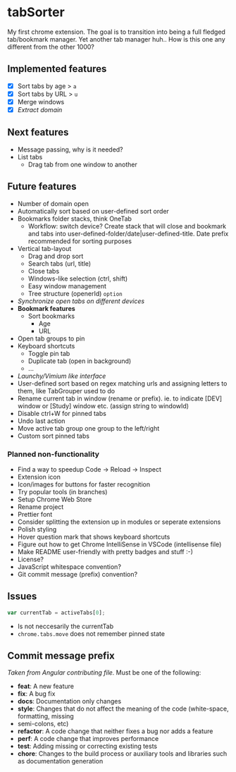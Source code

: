 # tabSorter

My first chrome extension. The goal is to transition into being a full fledged tab/bookmark manager. Yet another tab manager huh.. How is this one any different from the other 1000?

## Implemented features

- [x] Sort tabs by age > `a`
- [x] Sort tabs by URL > `u`
- [x] Merge windows
- [x] _Extract domain_

## Next features

- Message passing, why is it needed?
- List tabs
  - Drag tab from one window to another

## Future features

- Number of domain open
- Automatically sort based on user-defined sort order
- Bookmarks folder stacks, think OneTab
  - Workflow: switch device? Create stack that will close and bookmark and tabs into user-defined-folder/date|user-defined-title. Date prefix recommended for sorting purposes
- Vertical tab-layout
  - Drag and drop sort
  - Search tabs (url, title)
  - Close tabs
  - Windows-like selection (ctrl, shift)
  - Easy window management
  - Tree structure (openerId) `option`
- _Synchronize open tabs on different devices_
- __Bookmark features__
  - Sort bookmarks
    - Age
    - URL
- Open tab groups to pin
- Keyboard shortcuts
  - Toggle pin tab
  - Duplicate tab (open in background)
  - ...
- _Launchy/Vimium like interface_
- User-defined sort based on regex matching urls and assigning letters to them, like TabGrouper used to do
- Rename current tab in window (rename or prefix). ie. to indicate [DEV] window or [Study] window etc. (assign string to windowId)
- Disable ctrl+W for pinned tabs
- Undo last action
- Move active tab group one group to the left/right
- Custom sort pinned tabs

### Planned non-functionality

- Find a way to speedup Code -> Reload -> Inspect
- Extension icon
- Icon/images for buttons for faster recognition
- Try popular tools (in branches)
- Setup Chrome Web Store
- Rename project
- Prettier font
- Consider splitting the extension up in modules or seperate extensions
- Polish styling
- Hover question mark that shows keyboard shortcuts
- Figure out how to get Chrome IntelliSense in VSCode (intellisense file)
- Make README user-friendly with pretty badges and stuff :-)
- License?
- JavaScript whitespace convention?
- Git commit message (prefix) convention?

## Issues

```javascript
var currentTab = activeTabs[0];
```

- Is not neccesarily the currentTab
- `chrome.tabs.move` does not remember pinned state

## Commit message prefix

_Taken from Angular contributing file._
Must be one of the following:

- **feat**: A new feature
- **fix**: A bug fix
- **docs**: Documentation only changes
- **style**: Changes that do not affect the meaning of the code (white-space, formatting, missing
- semi-colons, etc)
- **refactor**: A code change that neither fixes a bug nor adds a feature
- **perf**: A code change that improves performance
- **test**: Adding missing or correcting existing tests
- **chore**: Changes to the build process or auxiliary tools and libraries such as documentation
  generation